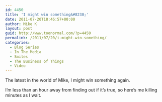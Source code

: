 ```yaml
---
id: 4450
title: 'I might win something&#8230;'
date: 2011-07-20T18:46:57+00:00
author: Mike K
layout: post
guid: http://www.toonormal.com/?p=4450
permalink: /2011/07/20/i-might-win-something/
categories:
  - Blog Series
  - In The Media
  - Smiles
  - The Business of Things
  - Video
---
```

The latest in the world of Mike, I might win something again.



I&#8217;m less than an hour away from finding out if it&#8217;s true, so here&#8217;s me killing minutes as I wait.